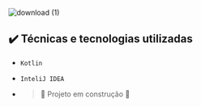 ![download (1)](https://github.com/gabrielvinicius01/kotlin_faculdade/assets/141922858/8702560a-ac6c-482d-906a-227e49d27a8c)

## ✔️ Técnicas e tecnologias utilizadas

- ``Kotlin``
- ``InteliJ IDEA``

- > :construction: Projeto em construção :construction:

